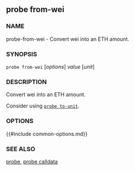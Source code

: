 ## probe from-wei

### NAME

probe-from-wei - Convert wei into an ETH amount.

### SYNOPSIS

``probe from-wei`` [*options*] *value* [*unit*]

### DESCRIPTION

Convert wei into an ETH amount.

Consider using [`probe to-unit`](./probe-to-unit.md).

### OPTIONS

{{#include common-options.md}}

### SEE ALSO

[probe](./probe.md), [probe calldata](./probe-to-unit.md)
